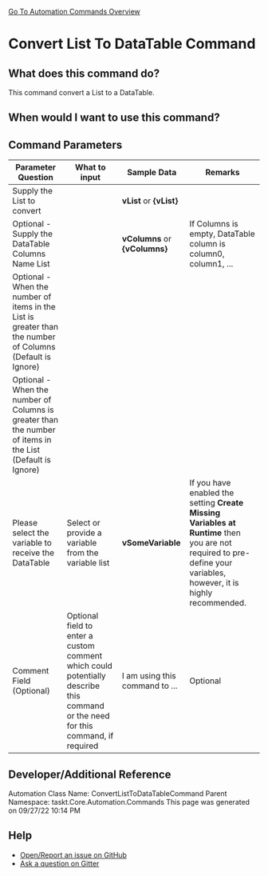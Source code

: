 <!--TITLE: Convert List To DataTable Command -->
<!-- SUBTITLE: a command in the List Commands group. -->
[Go To Automation Commands Overview](/automation-commands.md)


# Convert List To DataTable Command


## What does this command do?
This command convert a List to a DataTable.


## When would I want to use this command?



## Command Parameters
| Parameter Question   	| What to input  	|  Sample Data 	| Remarks  	|
| ---                    | ---               | ---           | ---       |
|Supply the List to convert||**vList** or **{vList}**||
|Optional - Supply the DataTable Columns Name List||**vColumns** or **{vColumns}**|If Columns is empty, DataTable column is column0, column1, ...|
|Optional - When the number of items in the List is greater than the number of Columns (Default is Ignore)||||
|Optional - When the number of Columns is greater than the number of items in the List (Default is Ignore)||||
|Please select the variable to receive the DataTable|Select or provide a variable from the variable list|**vSomeVariable**|If you have enabled the setting **Create Missing Variables at Runtime** then you are not required to pre-define your variables, however, it is highly recommended.|
|Comment Field (Optional)|Optional field to enter a custom comment which could potentially describe this command or the need for this command, if required|I am using this command to ...|Optional|














## Developer/Additional Reference
Automation Class Name: ConvertListToDataTableCommand
Parent Namespace: taskt.Core.Automation.Commands
This page was generated on 09/27/22 10:14 PM


## Help
- [Open/Report an issue on GitHub](https://github.com/rcktrncn/taskt/issues/new)
- [Ask a question on Gitter](https://gitter.im/taskt-rpa/Lobby)
